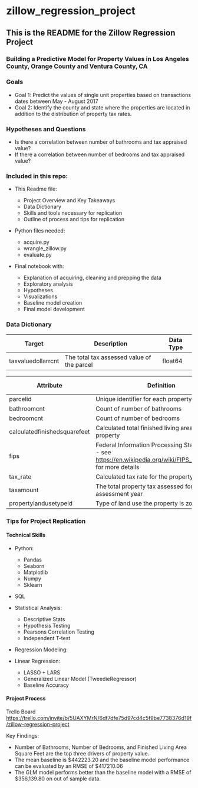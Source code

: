 # zillow_regression_project

## This is the README for the Zillow Regression Project

### Building a Predictive Model for Property Values in Los Angeles County, Orange County and Ventura County, CA

### Goals
- Goal 1: Predict the values of single unit properties based on transactions dates between May - August 2017 
- Goal 2: Identify the county and state where the properties are located in addition to the distribution of property tax rates.

### Hypotheses and Questions
- Is there a correlation between number of bathrooms and tax appraised value?
- If there a correlation between number of bedrooms and tax appraised value?

### Included in this repo:


- This Readme file:

    - Project Overview and Key Takeaways
    - Data Dictionary
    - Skills and tools necessary for replication
    - Outline of process and tips for replication
    
- Python files needed:

    - acquire.py
    - wrangle_zillow.py
    - evaluate.py
    
- Final notebook with:

    - Explanation of acquiring, cleaning and prepping the data
    - Exploratory analysis
    - Hypotheses
    - Visualizations
    - Baseline model creation
    - Final model development

### Data Dictionary
| Target            | Description                                | Data Type |
|--------------------|--------------------------------------------|-----------|
| taxvaluedollarrcnt | The total tax assessed value of the parcel | float64   |



| Attribute                    | Definition                                                                                                         | Data Type |
|------------------------------|--------------------------------------------------------------------------------------------------------------------|-----------|
| parcelid                     | Unique identifier for each property                                                                                | int64     |
| bathroomcnt                  | Count of number of bathrooms                                                                                       | float64   |
| bedroomcnt                   | Count of number of bedrooms                                                                                        | float64   |
| calculatedfinishedsquarefeet | Calculated total finished living area of the property                                                              | float64   |
| fips                         | Federal Information Processing Standard code - see https://en.wikipedia.org/wiki/FIPS_county_code for more details | int64     |
| tax_rate                     | Calculated tax rate for the property                                                                               | float64   |
| taxamount                    | The total property tax assessed for that assessment year                                                           | int64     |
| propertylandusetypeid        | Type of land use the property is zoned for                                                                         | int64     |


### Tips for Project Replication

#### Technical Skills

- Python:

    - Pandas
    - Seaborn
    - Matplotlib
    - Numpy
    - Sklearn 
- SQL

- Statistical Analysis:

    - Descriptive Stats
    - Hypothesis Testing
    - Pearsons Correlation Testing
    - Independent T-test
    
- Regression Modeling:

- Linear Regression:

    - LASSO + LARS
    - Generalized Linear Model (TweedieRegressor)
    - Baseline Accuracy
    
#### Project Process

Trello Board 
https://trello.com/invite/b/5UAXYMrN/6df7dfe75d97cd4c5f9be7738376d19f/zillow-regression-project

Key Findings:

- Number of Bathrooms, Number of Bedrooms, and Finished Living Area Square Feet are the top three drivers of property value.
- The mean baseline is $442223.20 and the baseline model performance can be evaluated by an RMSE of $417210.06
- The GLM model performs better than the baseline model with a RMSE of $356,139.80 on out of sample data.
